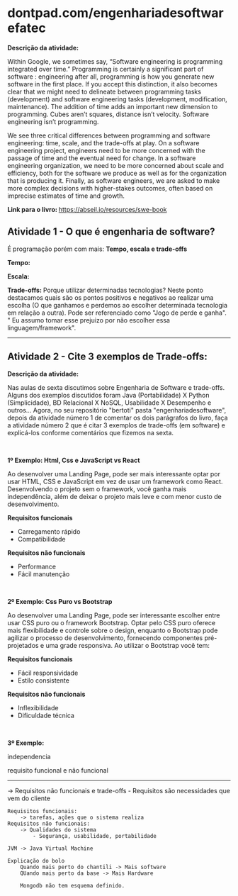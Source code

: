 # dontpad.com/engenhariadesoftwarefatec
<p><b>Descrição da atividade:</b></p>
<p>Within Google, we sometimes say, “Software engineering is programming integrated over time.” Programming is certainly a significant part of software : engineering after all, programming is how you generate new software in the first place. If you accept this distinction, it also becomes clear that we might need to delineate between programming tasks (development) and software engineering tasks (development, modification, maintenance). The addition of time adds an important new dimension to programming. Cubes aren’t squares, distance isn’t velocity. Software engineering isn’t programming.</p>
<p>We see three critical differences between programming and software engineering: time, scale, and the trade-offs at play. On a software engineering project, engineers need to be more concerned with the passage of time and the eventual need for change. In a software engineering organization, we need to be more concerned about scale and efficiency, both for the software we produce as well as for the organization that is producing it. Finally, as software engineers, we are asked to make more complex decisions with higher-stakes outcomes, often based on imprecise estimates of time and growth.</p>
<p><b>Link para o livro: </b><a href="https://abseil.io/resources/swe-book">https://abseil.io/resources/swe-book</a></p>

## Atividade 1 - O que é engenharia de software?
<p>É programação porém com mais: <b>Tempo, escala e trade-offs</b></p>
<p><b>Tempo: </b></p>
<p><b>Escala: </b></p>
<p><b>Trade-offs: </b>Porque utilizar determinadas tecnologias? Neste ponto destacamos quais são os pontos positivos e negativos ao realizar uma escolha (O que ganhamos e perdemos ao escolher determinada tecnologia em relação a outra). Pode ser referenciado como "Jogo de perde e ganha".  " Eu assumo tomar esse prejuizo por não escolher essa linguagem/framework".</p>


--------------------------------------------------------------------------------

## Atividade 2 - Cite 3 exemplos de Trade-offs:
<p><b>Descrição da atividade: </b></p>
<p>Nas aulas de sexta discutimos sobre Engenharia de Software e trade-offs. Alguns dos exemplos discutidos foram Java (Portabilidade) X Python (Simplicidade), BD Relacional X NoSQL, Usabilidade X Desempenho e outros...
Agora, no seu repositório "bertoti" pasta "engenhariadesoftware", depois da atividade número 1 de comentar os dois parágrafos do livro, faça a atividade número 2 que é citar 3 exemplos de trade-offs (em software) e explicá-los conforme comentários que fizemos na sexta.</p>
</br>
<p><b>1º Exemplo: Html, Css e JavaScript vs React</b></p>
<p> Ao desenvolver uma Landing Page, pode ser mais interessante optar por usar HTML, CSS e JavaScript em vez de usar um framework como React. Desenvolvendo o projeto sem o framework, você ganha mais independência, além de deixar o projeto mais leve e com menor custo de desenvolvimento.</p>
<p><b>Requisitos funcionais</b></p>
<ul>
    <li>Carregamento rápido</li>
    <li>Compatibilidade</li>
</ul>
<p><b>Requisitos não funcionais</b></p>
<ul>
    <li>Performance</li>
    <li>Fácil manutenção</li>
</ul>

</br>

<p><b>2º Exemplo: Css Puro vs Bootstrap</b></p>
<p>
Ao desenvolver uma Landing Page, pode ser interessante escolher entre usar CSS puro ou o framework Bootstrap. Optar pelo CSS puro oferece mais flexibilidade e controle sobre o design, enquanto o Bootstrap pode agilizar o processo de desenvolvimento, fornecendo 
componentes pré-projetados e uma grade responsiva. Ao utilizar o Bootstrap você tem:</p>
<p><b>Requisitos funcionais</b></p>
<ul>
    <li>Fácil responsividade</li>
    <li>Estilo consistente</li>
</ul>
<p><b>Requisitos não funcionais</b></p>
<ul>
    <li>Inflexibilidade</li>
    <li>Dificuldade técnica</li>
</ul>


</br>
<p><b>3º Exemplo:</b></p>
<p></p>

independencia

requisito funcional e não funcional





















--------------------------------------------------------------------------------

-> Requisitos não funcionais e trade-offs
    - Requisitos são necessidades que vem do cliente

    Requisitos funcionais:
        -> tarefas, ações que o sistema realiza
    Requisitos não funcionais:
        -> Qualidades do sistema
            - Segurança, usabilidade, portabilidade
    
    JVM -> Java Virtual Machine

    Explicação do bolo
        Quando mais perto do chantili -> Mais software
        QUando mais perto da base -> Mais Hardware

        Mongodb não tem esquema definido.

